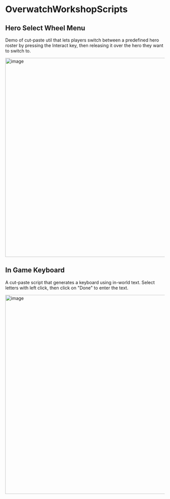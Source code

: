 # OverwatchWorkshopScripts

## Hero Select Wheel Menu
Demo of cut-paste util that lets players switch between a predefined hero roster by pressing the Interact key, then releasing it over the hero they want to switch to.

<img src="https://user-images.githubusercontent.com/47000850/106068759-16167780-60cf-11eb-9082-4036cc2d2fbd.png" alt="image" width="630"/>

## In Game Keyboard
A cut-paste script that generates a keyboard using in-world text. Select letters with left click, then click on "Done" to enter the text.

<img src="https://user-images.githubusercontent.com/47000850/105918375-d0d84400-6001-11eb-84ca-d3b46e0bac3c.png" alt="image" width="630"/>

